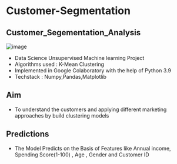 # Customer-Segmentation
## Customer_Segementation_Analysis
![image](https://user-images.githubusercontent.com/75260179/180602713-d5e9e715-9ca3-4d63-9723-f768b07c2fd8.png)
* Data Science Unsupervised Machine learning Project
* Algorithms used : K-Mean Clustering 
* Implemented in Google Colaboratory with the help of Python 3.9
* Techstack : Numpy,Pandas,Matplotlib

## Aim 
* To understand the customers and applying different marketing approaches by build clustering models

## Predictions
* The Model Predicts on the Basis of Features like Annual income, Spending Score(1-100) , Age , Gender and Customer ID  
